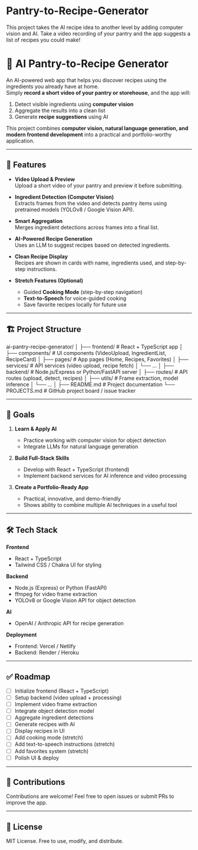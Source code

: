# Pantry-to-Recipe-Generator
This project takes the AI recipe idea to another level by adding computer vision and AI. Take a video recording of your pantry and the app suggests a list of recipes you could make!


# 🛒 AI Pantry-to-Recipe Generator

An AI-powered web app that helps you discover recipes using the ingredients you already have at home.  
Simply **record a short video of your pantry or storehouse**, and the app will:  

1. Detect visible ingredients using **computer vision**  
2. Aggregate the results into a clean list  
3. Generate **recipe suggestions** using AI  

This project combines **computer vision, natural language generation, and modern frontend development** into a practical and portfolio-worthy application.  

---

## 🚀 Features

- **Video Upload & Preview**  
  Upload a short video of your pantry and preview it before submitting.  

- **Ingredient Detection (Computer Vision)**  
  Extracts frames from the video and detects pantry items using pretrained models (YOLOv8 / Google Vision API).  

- **Smart Aggregation**  
  Merges ingredient detections across frames into a final list.  

- **AI-Powered Recipe Generation**  
  Uses an LLM to suggest recipes based on detected ingredients.  

- **Clean Recipe Display**  
  Recipes are shown in cards with name, ingredients used, and step-by-step instructions.  

- **Stretch Features (Optional)**  
  - Guided **Cooking Mode** (step-by-step navigation)  
  - **Text-to-Speech** for voice-guided cooking  
  - Save favorite recipes locally for future use  

---

## 🏗️ Project Structure

ai-pantry-recipe-generator/
│
├── frontend/ # React + TypeScript app
│ ├── components/ # UI components (VideoUpload, IngredientList, RecipeCard)
│ ├── pages/ # App pages (Home, Recipes, Favorites)
│ ├── services/ # API services (video upload, recipe fetch)
│ └── ...
│
├── backend/ # Node.js/Express or Python/FastAPI server
│ ├── routes/ # API routes (upload, detect, recipes)
│ ├── utils/ # Frame extraction, model inference
│ └── ...
│
├── README.md # Project documentation
└── PROJECTS.md # GitHub project board / issue tracker


---

## 🎯 Goals

1. **Learn & Apply AI**  
   - Practice working with computer vision for object detection  
   - Integrate LLMs for natural language generation  

2. **Build Full-Stack Skills**  
   - Develop with React + TypeScript (frontend)  
   - Implement backend services for AI inference and video processing  

3. **Create a Portfolio-Ready App**  
   - Practical, innovative, and demo-friendly  
   - Shows ability to combine multiple AI techniques in a useful tool  

---

## 🛠️ Tech Stack

**Frontend**  
- React + TypeScript  
- Tailwind CSS / Chakra UI for styling  

**Backend**  
- Node.js (Express) or Python (FastAPI)  
- ffmpeg for video frame extraction  
- YOLOv8 or Google Vision API for object detection  

**AI**  
- OpenAI / Anthropic API for recipe generation  

**Deployment**  
- Frontend: Vercel / Netlify  
- Backend: Render / Heroku  

---

## ✅ Roadmap

- [ ] Initialize frontend (React + TypeScript)  
- [ ] Setup backend (video upload + processing)  
- [ ] Implement video frame extraction  
- [ ] Integrate object detection model  
- [ ] Aggregate ingredient detections  
- [ ] Generate recipes with AI  
- [ ] Display recipes in UI  
- [ ] Add cooking mode (stretch)  
- [ ] Add text-to-speech instructions (stretch)  
- [ ] Add favorites system (stretch)  
- [ ] Polish UI & deploy  

---

## 🤝 Contributions

Contributions are welcome! Feel free to open issues or submit PRs to improve the app.  

---

## 📜 License

MIT License. Free to use, modify, and distribute.  


